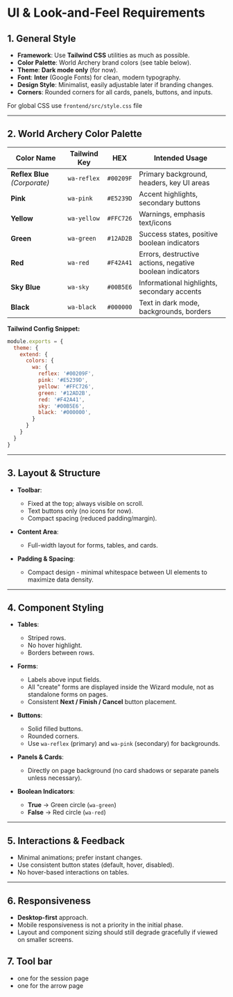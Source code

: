 # **UI & Look-and-Feel Requirements**

## 1. General Style

* **Framework**: Use **Tailwind CSS** utilities as much as possible.
* **Color Palette**: World Archery brand colors (see table below).
* **Theme**: **Dark mode only** (for now).
* **Font**: **Inter** (Google Fonts) for clean, modern typography.
* **Design Style**: Minimalist, easily adjustable later if branding changes.
* **Corners**: Rounded corners for all cards, panels, buttons, and inputs.

For global CSS use `frontend/src/style.css` file

---

## 2. World Archery Color Palette

| Color Name                    | Tailwind Key | HEX       | Intended Usage                                           |
| ----------------------------- | ------------ | --------- | -------------------------------------------------------- |
| **Reflex Blue** *(Corporate)* | `wa-reflex`  | `#00209F` | Primary background, headers, key UI areas                |
| **Pink**                      | `wa-pink`    | `#E5239D` | Accent highlights, secondary buttons                     |
| **Yellow**                    | `wa-yellow`  | `#FFC726` | Warnings, emphasis text/icons                            |
| **Green**                     | `wa-green`   | `#12AD2B` | Success states, positive boolean indicators              |
| **Red**                       | `wa-red`     | `#F42A41` | Errors, destructive actions, negative boolean indicators |
| **Sky Blue**                  | `wa-sky`     | `#00B5E6` | Informational highlights, secondary accents              |
| **Black**                     | `wa-black`   | `#000000` | Text in dark mode, backgrounds, borders                  |

**Tailwind Config Snippet:**

```js
module.exports = {
  theme: {
    extend: {
      colors: {
        wa: {
          reflex: '#00209F',
          pink: '#E5239D',
          yellow: '#FFC726',
          green: '#12AD2B',
          red: '#F42A41',
          sky: '#00B5E6',
          black: '#000000',
        }
      }
    }
  }
}
```

---

## 3. Layout & Structure

* **Toolbar**:

  * Fixed at the top; always visible on scroll.
  * Text buttons only (no icons for now).
  * Compact spacing (reduced padding/margin).
* **Content Area**:

  * Full-width layout for forms, tables, and cards.
* **Padding & Spacing**:

  * Compact design - minimal whitespace between UI elements to maximize data density.

---

## 4. Component Styling

* **Tables**:

  * Striped rows.
  * No hover highlight.
  * Borders between rows.
* **Forms**:

  * Labels above input fields.
  * All "create" forms are displayed inside the Wizard module, not as standalone forms on pages.
  * Consistent **Next / Finish / Cancel** button placement.
* **Buttons**:

  * Solid filled buttons.
  * Rounded corners.
  * Use `wa-reflex` (primary) and `wa-pink` (secondary) for backgrounds.
* **Panels & Cards**:

  * Directly on page background (no card shadows or separate panels unless necessary).
* **Boolean Indicators**:

  * **True** -> Green circle (`wa-green`)
  * **False** -> Red circle (`wa-red`)

---

## 5. Interactions & Feedback

* Minimal animations; prefer instant changes.
* Use consistent button states (default, hover, disabled).
* No hover-based interactions on tables.

---

## 6. Responsiveness

* **Desktop-first** approach.
* Mobile responsiveness is not a priority in the initial phase.
* Layout and component sizing should still degrade gracefully if viewed on smaller screens.

## 7. Tool bar

* one for the session page
* one for the arrow page
